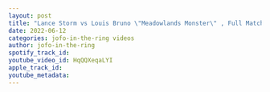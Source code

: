 ```yaml
---
layout: post
title: "Lance Storm vs Louis Bruno \"Meadowlands Monster\" , Full Match | JWF NITRO"
date: 2022-06-12
categories: jofo-in-the-ring videos
author: jofo-in-the-ring
spotify_track_id: 
youtube_video_id: HqQQXeqaLYI
apple_track_id: 
youtube_metadata: 
---
```

